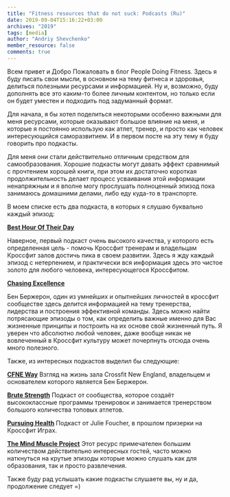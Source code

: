 ```yaml
---
title: "Fitness resources that do not suck: Podcasts (Ru)"
date: 2019-09-04T15:16:22+03:00
archives: "2019"
tags: [media]
author: "Andriy Shevchenko"
member_resource: false
comments: true
---
```


Всем привет и Добро Пожаловать в блог People Doing Fitness. Здесь я
буду писать свои мысли, в основном на тему фитнеса и здоровья, 
делиться полезными ресурсами и информацией. Ну и, возможно, буду 
дополнять все это каким-то более личным контентом, но только если он 
будет уместен и подходить под задуманный формат.

Для начала, я бы хотел поделиться некоторыми особенно 
важными для меня ресурсами, которые оказывают большое влияние на меня,
и которые я постоянно использую как атлет, тренер, и просто как 
человек интересующийся саморазвитием. И в первом посте на эту тему я 
буду говорить про подкасты.
<!--more-->

Для меня они стали действительно отличным средством для 
самообразования. Хорошие подкасты могут давать эффект сравнимый с 
прочтением хорошей книги, при этом их достаточно короткая продолжительность
делает процесс усваивания этой информации ненапряжным и я вполне могу
прослушать полноценный эпизод пока занимаюсь домашними делами, либо еду
куда-то в транспорте.

В моем списке есть два подкаста, в которых я слушаю буквально каждый
эпизод:

**[Best Hour Of Their Day](https://anchor.fm/jason-ackerman)**

Наверное, первый подкаст очень высокого качества, у которого есть 
определенная цель - помочь Кроссфит тренерам и владельцам Кроссфит залов
достичь пика в своем развитии. Здесь я жду каждый эпизод с нетерпением,
и практически вся информация здесь это чистое золото для любого человека,
интересующегося Кроссфитом.
 
**[Chasing Excellence](https://www.youtube.com/channel/UCs9b1SWEVJ2N4_-l6eJIHJ2Q)**

Бен Бержерон, один из умнейших и опытнейших личностей в кроссфит
сообществе здесь делится информацией на тему тренерства, лидерства и
построения эффективной команды. Здесь можно найти потрясающие эпизоды о
том, как определить важные именно для Вас жизненные принципы и построить
на их основе свой жизненный путь. Я уверен что абсолютно любой человек, 
даже вообще никак не вовлеченный в Кроссфит культуру может почерпнуть
отсюда очень много полезного.

Также, из интересных подкастов выделил бы следующие:

**[CFNE Way](https://www.youtube.com/channel/UCqld_SekjooFyWw0NB1WRAw)**
Взгляд на жизнь зала Crossfit New England, владельцем и основателем 
которого является Бен Бержерон.

**[Brute Strength](https://www.brutestrengthtraining.com/podcasts/)**
Подкаст от сообщества, которое создаёт высококлассные программы 
тренировок и занимается тренерством большого количества топовых атлетов.
 
**[Pursuing Health](http://juliefoucher.com/podcast/)**
Подкаст от Julie Foucher, в прошлом призерки на Кроссфит Играх.

**[The Mind Muscle Project](https://themindmuscleproject.com/podcast)**
Этот ресурс примечателен большим количеством действительно интересных
гостей, часто можно наткнуться на крутые эпизоды которые можно слушать 
как для образования, так и просто развлечения.

Также буду рад услышать какие подкасты слушаете вы, ну и да, продолжение
следует =)

















